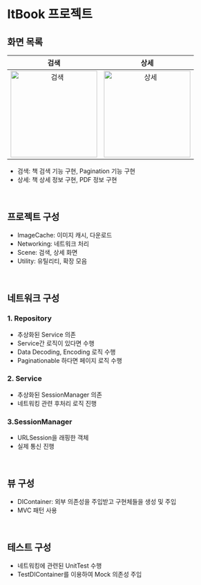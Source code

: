 # ItBook 프로젝트

## 화면 목록
|검색|상세|
|:--:|:--:|
|<img width="200" alt="검색" src="https://github.com/shapiro711/ItBookDaangn/assets/57553889/200e9336-67b2-4f7a-bd0b-8e22b7a38ec7">|<img width="200" alt="상세" src="https://github.com/shapiro711/ItBookDaangn/assets/57553889/5a330894-41b3-4b73-8b1d-cfbb470a2e99">|

- 검색: 책 검색 기능 구현, Pagination 기능 구현
- 상세: 책 상세 정보 구현, PDF 정보 구현

&nbsp;   

## 프로젝트 구성
- ImageCache: 이미지 캐시, 다운로드 
- Networking: 네트워크 처리
- Scene: 검색, 상세 화면
- Utility: 유틸리티, 확장 모음

&nbsp;   

## 네트워크 구성
### 1. Repository
- 추상화된 Service 의존
- Service간 로직이 있다면 수행
- Data Decoding, Encoding 로직 수행
- Paginationable 하다면 페이지 로직 수행

### 2. Service
- 추상화된 SessionManager 의존
- 네트워킹 관련 후처리 로직 진행

### 3.SessionManager
- URLSession을 래핑한 객체
- 실제 통신 진행

&nbsp;   

## 뷰 구성
- DIContainer: 외부 의존성을 주입받고 구현체들을 생성 및 주입
- MVC 패턴 사용

&nbsp;  

## 테스트 구성
- 네트워킹에 관련된 UnitTest 수행
- TestDIContainer를 이용하여 Mock 의존성 주입

